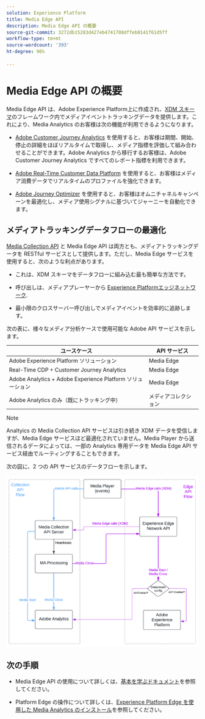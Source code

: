 ```yaml
---
solution: Experience Platform
title: Media Edge API
description: Media Edge API の概要
source-git-commit: 3272db15283d427eb4741708dffeb8141f61d5ff
workflow-type: tm+mt
source-wordcount: '393'
ht-degree: 96%

---
```



# Media Edge API の概要

Media Edge API は、Adobe Experience Platform上に作成され、[XDM スキーマ](https://experienceleague.adobe.com/docs/experience-platform/xdm/home.html?lang=ja#:~:text=Experience%20Data%20Model%20(XDM)%2C,the%20power%20of%20digital%20experiences)のフレームワーク内でメディアイベントトラッキングデータを提供します。これにより、Media Analytics のお客様は次の機能が利用できるようになります。

* [Adobe Customer Journey Analytics](https://experienceleague.adobe.com/docs/analytics-platform/using/cja-overview/cja-overview.html?lang=ja) を使用すると、お客様は期間、開始、停止の詳細をほぼリアルタイムで取得し、メディア指標を評価して組み合わせることができます。Adobe Analytics から移行するお客様は、Adobe Customer Journey Analytics ですべてのレポート指標を利用できます。

* [Adobe Real-Time Customer Data Platform](https://experienceleague.adobe.com/docs/experience-platform/rtcdp/overview.html?lang=ja) を使用すると、お客様はメディア消費データでリアルタイムのプロファイルを強化できます。

* [Adobe Journey Optimizer](https://experienceleague.adobe.com/docs/journey-optimizer/using/get-started/get-started.html?lang=ja) を使用すると、お客様はオムニチャネルキャンペーンを最適化し、メディア使用シグナルに基づいてジャーニーを自動化できます。


## メディアトラッキングデータフローの最適化

[Media Collection API](https://experienceleague.adobe.com/docs/media-analytics/using/implementation/streaming-media-apis/mc-api-overview.html?lang=ja&amp;media-tracking-data-flows) と Media Edge API は両方とも、メディアトラッキングデータを RESTful サービスとして提供します。ただし、Media Edge サービスを使用すると、次のような利点があります。

* これは、XDM スキーマをデータフローに組み込む最も簡単な方法です。

* 呼び出しは、メディアプレーヤーから [Experience Platformエッジネットワーク](https://experienceleague.adobe.com/docs/experience-platform/edge-network-server-api/overview.html?lang=ja).

* 最小限のクロスサーバー呼び出しでメディアイベントを効率的に追跡します。

次の表に、様々なメディア分析ケースで使用可能な Adobe API サービスを示します。

| ユースケース | API サービス |
| -------- | ----------- |
| Adobe Experience Platform ソリューション | Media Edge |
| Real-Time CDP + Customer Journey Analytics | Media Edge |
| Adobe Analytics + Adobe Experience Platform ソリューション | Media Edge |
| Adobe Analytics のみ（既にトラッキング中） | メディアコレクション |

>[!NOTE]
>
> Analtyics の Media Collection API サービスは引き続き XDM データを受信しますが、Media Edge サービスほど最適化されていません。Media Player から送信されるデータによっては、一部の Analytics 専用データを Media Edge API サービス経由でルーティングすることもできます。

次の図に、2 つの API サービスのデータフローを示します。

![Media Analytics データフロー](../assets/edge-api-dataflow.png)

## 次の手順

* Media Edge API の使用について詳しくは、[基本を学ぶドキュメント](getting-started.md)を参照してください。

* Platform Edge の操作について詳しくは、[Experience Platform Edge を使用した Media Analytics のインストール](https://experienceleague.adobe.com/docs/media-analytics/using/implementation/implementation-edge.html?lang=ja)を参照してください。




